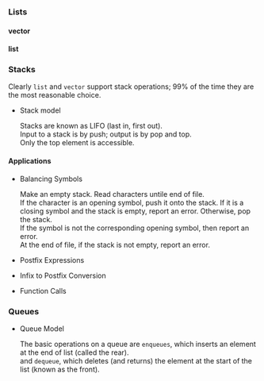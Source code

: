 ### Lists

#### vector

#### list


### Stacks

Clearly `list` and `vector` support stack operations; 99% of the time they are the most reasonable choice.

- Stack model
  
  Stacks are known as LIFO (last in, first out).  
  Input to a stack is by push; output is by pop and top.  
  Only the top element is accessible.  

#### Applications

- Balancing Symbols

  Make an empty stack. Read characters untile end of file.  
  If the character is an opening symbol, push it onto the stack. If it is a closing symbol and the stack is empty, report an error. Otherwise, pop the stack.  
  If the symbol is not the corresponding opening symbol, then report an error.  
  At the end of file, if the stack is not empty, report an error.

- Postfix Expressions
- Infix to Postfix Conversion
- Function Calls

### Queues

- Queue Model

  The basic operations on a queue are `enqueues`, which inserts an element at the end of list (called the rear).  
  and `dequeue`, which deletes (and returns) the element at the start of the list (known as the front).
